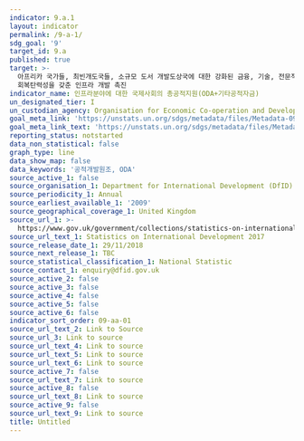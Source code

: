 ```yaml
---
indicator: 9.a.1
layout: indicator
permalink: /9-a-1/
sdg_goal: '9'
target_id: 9.a
published: true
target: >-
  아프리카 국가들, 최빈개도국들, 소규모 도서 개발도상국에 대한 강화된 금융, 기술, 전문적 지원을 통해, 개발도상국들에서 지속 가능하고,
  회복탄력성을 갖춘 인프라 개발 촉진
indicator_name: 인프라분야에 대한 국제사회의 총공적지원(ODA+기타공적자금)
un_designated_tier: I
un_custodian_agency: Organisation for Economic Co-operation and Development (OECD)
goal_meta_link: 'https://unstats.un.org/sdgs/metadata/files/Metadata-09-0A-01.pdf'
goal_meta_link_text: 'https://unstats.un.org/sdgs/metadata/files/Metadata-09-0A-01.pdf'
reporting_status: notstarted
data_non_statistical: false
graph_type: line
data_show_map: false
data_keywords: '공적개발원조, ODA'
source_active_1: false
source_organisation_1: Department for International Development (DfID)
source_periodicity_1: Annual
source_earliest_available_1: '2009'
source_geographical_coverage_1: United Kingdom
source_url_1: >-
  https://www.gov.uk/government/collections/statistics-on-international-development
source_url_text_1: Statistics on International Development 2017
source_release_date_1: 29/11/2018
source_next_release_1: TBC
source_statistical_classification_1: National Statistic
source_contact_1: enquiry@dfid.gov.uk
source_active_2: false
source_active_3: false
source_active_4: false
source_active_5: false
source_active_6: false
indicator_sort_order: 09-aa-01
source_url_text_2: Link to Source
source_url_3: Link to source
source_url_text_4: Link to source
source_url_text_5: Link to source
source_url_text_6: Link to source
source_active_7: false
source_url_text_7: Link to source
source_active_8: false
source_url_text_8: Link to source
source_active_9: false
source_url_text_9: Link to source
title: Untitled
---
```


